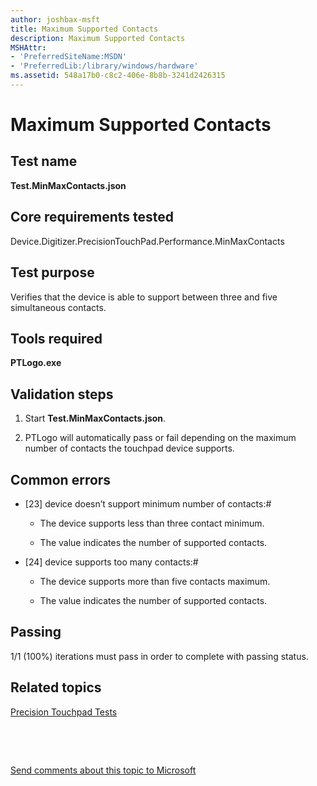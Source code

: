 ```yaml
---
author: joshbax-msft
title: Maximum Supported Contacts
description: Maximum Supported Contacts
MSHAttr:
- 'PreferredSiteName:MSDN'
- 'PreferredLib:/library/windows/hardware'
ms.assetid: 548a17b0-c8c2-406e-8b8b-3241d2426315
---
```


# Maximum Supported Contacts


## Test name


**Test.MinMaxContacts.json**

## Core requirements tested


Device.Digitizer.PrecisionTouchPad.Performance.MinMaxContacts

## Test purpose


Verifies that the device is able to support between three and five simultaneous contacts.

## Tools required


**PTLogo.exe**

## Validation steps


1.  Start **Test.MinMaxContacts.json**.

2.  PTLogo will automatically pass or fail depending on the maximum number of contacts the touchpad device supports.

## Common errors


-   \[23\] device doesn’t support minimum number of contacts:\#

    -   The device supports less than three contact minimum.

    -   The value indicates the number of supported contacts.

-   \[24\] device supports too many contacts:\#

    -   The device supports more than five contacts maximum.

    -   The value indicates the number of supported contacts.

## Passing


1/1 (100%) iterations must pass in order to complete with passing status.

## Related topics


[Precision Touchpad Tests](precision-touchpad-tests.md)

 

 

[Send comments about this topic to Microsoft](mailto:wsddocfb@microsoft.com?subject=Documentation%20feedback%20%5Bp_hck\p_hck%5D:%20Maximum%20Supported%20Contacts%20%20RELEASE:%20%284/27/2016%29&body=%0A%0APRIVACY%20STATEMENT%0A%0AWe%20use%20your%20feedback%20to%20improve%20the%20documentation.%20We%20don't%20use%20your%20email%20address%20for%20any%20other%20purpose,%20and%20we'll%20remove%20your%20email%20address%20from%20our%20system%20after%20the%20issue%20that%20you're%20reporting%20is%20fixed.%20While%20we're%20working%20to%20fix%20this%20issue,%20we%20might%20send%20you%20an%20email%20message%20to%20ask%20for%20more%20info.%20Later,%20we%20might%20also%20send%20you%20an%20email%20message%20to%20let%20you%20know%20that%20we've%20addressed%20your%20feedback.%0A%0AFor%20more%20info%20about%20Microsoft's%20privacy%20policy,%20see%20http://privacy.microsoft.com/default.aspx. "Send comments about this topic to Microsoft")





